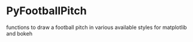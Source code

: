 # PyFootballPitch
functions to draw a football pitch in various available styles for matplotlib and bokeh
